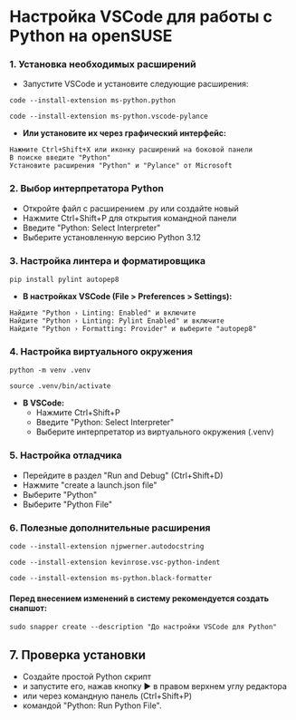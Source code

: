 # Настройка VSCode для работы с Python на openSUSE

### 1. Установка необходимых расширений
* Запустите VSCode и установите следующие расширения:
```
code --install-extension ms-python.python

code --install-extension ms-python.vscode-pylance
```

* **Или установите их через графический интерфейс:**
```
Нажмите Ctrl+Shift+X или иконку расширений на боковой панели
В поиске введите "Python"
Установите расширения "Python" и "Pylance" от Microsoft
``` 

### 2. Выбор интерпретатора Python
* Откройте файл с расширением .py или создайте новый
* Нажмите Ctrl+Shift+P для открытия командной панели
* Введите "Python: Select Interpreter"
* Выберите установленную версию Python 3.12

### 3. Настройка линтера и форматировщика
```
pip install pylint autopep8
```
* **В настройках VSCode (File > Preferences > Settings):**
```
Найдите "Python › Linting: Enabled" и включите
Найдите "Python › Linting: Pylint Enabled" и включите
Найдите "Python › Formatting: Provider" и выберите "autopep8"
```

### 4. Настройка виртуального окружения
```
python -m venv .venv

source .venv/bin/activate
```
* **В VSCode:**
  * Нажмите Ctrl+Shift+P
  * Введите "Python: Select Interpreter"
  * Выберите интерпретатор из виртуального окружения (.venv)

### 5. Настройка отладчика
* Перейдите в раздел "Run and Debug" (Ctrl+Shift+D)
* Нажмите "create a launch.json file"
* Выберите "Python"
* Выберите "Python File"

### 6. Полезные дополнительные расширения
```
code --install-extension njpwerner.autodocstring

code --install-extension kevinrose.vsc-python-indent

code --install-extension ms-python.black-formatter
```

#### Перед внесением изменений в систему рекомендуется создать снапшот:
```
sudo snapper create --description "До настройки VSCode для Python"
```

## 7. Проверка установки
* Создайте простой Python скрипт
* и запустите его, нажав кнопку ▶️ в правом верхнем углу редактора
* или через командную панель (Ctrl+Shift+P)
* командой "Python: Run Python File".